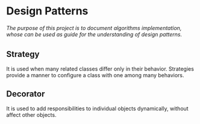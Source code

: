 # Design Patterns
###### The purpose of this project is to document algorithms implementation, whose can be used as guide for the understanding of *design patterns*.

## Strategy

It is used when many related classes differ only in their behavior. Strategies provide a manner to configure a class with one among many behaviors.

## Decorator

It is used to add responsibilities to individual objects dynamically, without affect other objects.
